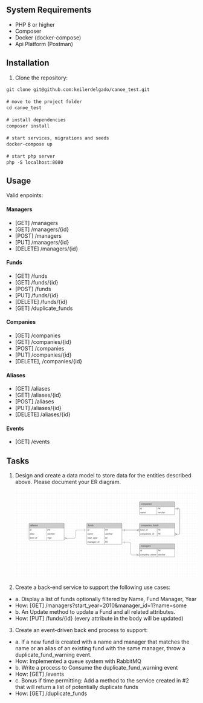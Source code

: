 ## System Requirements

- PHP 8 or higher
- Composer
- Docker (docker-compose)
- Api Platform (Postman)

## Installation

1. Clone the repository:

```
git clone git@github.com:keilerdelgado/canoe_test.git

# move to the project folder
cd canoe_test

# install dependencies
composer install

# start services, migrations and seeds
docker-compose up

# start php server
php -S localhost:8080

```

## Usage

Valid enpoints:

#### Managers

- [GET] /managers
- [GET] /managers/{id}
- [POST] /managers
- [PUT] /managers/{id}
- [DELETE] /managers/{id}

#### Funds

- [GET] /funds
- [GET] /funds/{id}
- [POST] /funds
- [PUT] /funds/{id}
- [DELETE] /funds/{id}
- [GET] /duplicate_funds

#### Companies

- [GET] /companies
- [GET] /companies/{id}
- [POST] /companies
- [PUT] /companies/{id}
- [DELETE], /companies/{id}

#### Aliases

- [GET] /aliases
- [GET] /aliases/{id}
- [POST] /aliases
- [PUT] /aliases/{id}
- [DELETE] /aliases/{id}

#### Events

- [GET] /events

## Tasks

1. Design and create a data model to store data for the entities described above. Please document your ER diagram.
   ![ERD](./assets/canoe_erd.png?raw=true "Title")

2. Create a back-end service to support the following use cases:

- a. Display a list of funds optionally filtered by Name, Fund Manager, Year
- How: [GET] /managers?start_year=2010&manager_id=1?name=some
- b. An Update method to update a Fund and all related attributes.
- How: [PUT] /funds/{id} (every attribute in the body will be updated)

3. Create an event-driven back end process to support:

- a. If a new fund is created with a name and manager that matches the name or an alias of an existing fund with the same manager, throw a duplicate_fund_warning event.
- How: Implemented a queue system with RabbitMQ
- b. Write a process to Consume the duplicate_fund_warning event
- How: [GET] /events
- c. Bonus if time permitting: Add a method to the service created in #2 that will return a list of potentially duplicate funds
- How: [GET] /duplicate_funds
